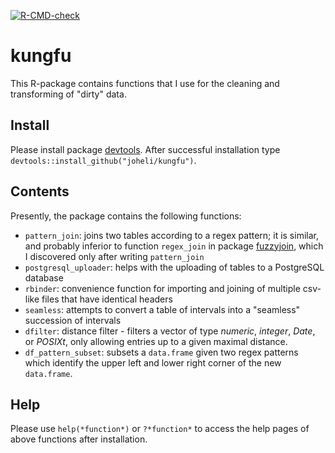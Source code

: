 [![R-CMD-check](https://github.com/joheli/kungfu/actions/workflows/R-CMD-check.yaml/badge.svg)](https://github.com/joheli/kungfu/actions/workflows/R-CMD-check.yaml)
# kungfu

This R-package contains functions that I use for the cleaning and transforming of "dirty" data. 

## Install

Please install package [devtools](https://cran.r-project.org/web/packages/devtools/index.html). After successful installation type `devtools::install_github("joheli/kungfu")`.

## Contents

Presently, the package contains the following functions:
  -  `pattern_join`: joins two tables according to a regex pattern; it is similar, and probably inferior to function `regex_join` in package [fuzzyjoin](https://github.com/dgrtwo/fuzzyjoin), which I discovered only after writing `pattern_join`
  - `postgresql_uploader`: helps with the uploading of tables to a PostgreSQL database
  - `rbinder`: convenience function for importing and joining of multiple csv-like files that have identical headers
  - `seamless`: attempts to convert a table of intervals into a "seamless" succession of intervals
  - `dfilter`: distance filter - filters a vector of type *numeric*, *integer*, *Date*, or *POSIXt*, only allowing entries up to a given maximal distance.
  - `df_pattern_subset`: subsets a `data.frame` given two regex patterns which identify the upper left and lower right corner of the new `data.frame`.
  
## Help

Please use `help(*function*)` or `?*function*` to access the help pages of above functions after installation.



